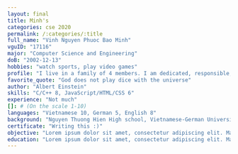 ```yaml
---
layout: final
title: Minh's
categories: cse 2020
permalink: /:categories/:title
full_name: "Vinh Nguyen Phuoc Bao Minh"
vguID: "17116"
major: "Computer Science and Engineering"
doB: "2002-12-13"
hobbies: "watch sports, play video games"
profile: "I live in a family of 4 members. I am dedicated, responsible, and a team player. My father and brother are both Computer Scientists, so I am taught to think as a Computer Scientist. At the moment, I enjoy learning HTML/CSS, Java and different technologies"
favorite_quote: "God does not play dice with the universe"
author: "Albert Einstein"
skills: "C/C++ 8, JavaScript/HTML/CSS 6"
experience: "Not much"
[]: # (On the scale 1-10)
languages: "Vietnamese 10, German 5, English 8"
background: "Nguyen Thuong Hien High school, Vietnamese-German University"
certificate: "Writing this :)"
objective: "Lorem ipsum dolor sit amet, consectetur adipiscing elit. Maecenas sapien nisl, tincidunt quis faucibus non, pellentesque non quam. Nulla consequat, turpis et semper scelerisque, velit odio tempor nisl, id pulvinar ex erat non enim. Donec velit sem, elementum et augue non, maximus iaculis velit."
education: "Lorem ipsum dolor sit amet, consectetur adipiscing elit. Maecenas sapien nisl, tincidunt quis faucibus non, pellentesque non quam. Nulla consequat, turpis et semper scelerisque, velit odio tempor nisl, id pulvinar ex erat non enim. Donec velit sem, elementum et augue non, maximus iaculis velit."
---
```


